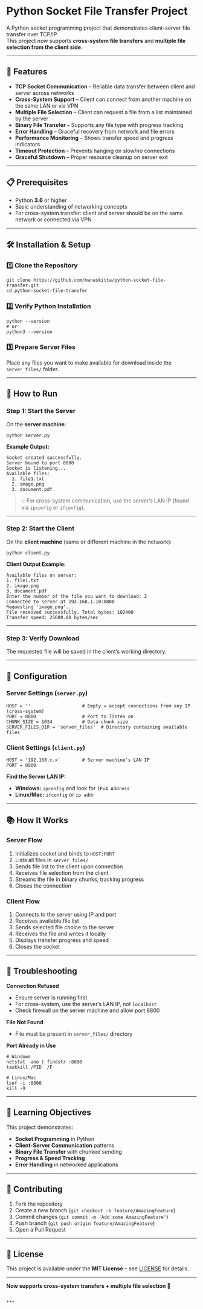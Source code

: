 # Python Socket File Transfer Project

A Python socket programming project that demonstrates client-server file transfer over TCP/IP.  
This project now supports **cross-system file transfers** and **multiple file selection from the client side**.

---

## 🚀 Features

- **TCP Socket Communication** – Reliable data transfer between client and server across networks
- **Cross-System Support** – Client can connect from another machine on the same LAN or via VPN
- **Multiple File Selection** – Client can request a file from a list maintained by the server
- **Binary File Transfer** – Supports any file type with progress tracking
- **Error Handling** – Graceful recovery from network and file errors
- **Performance Monitoring** – Shows transfer speed and progress indicators
- **Timeout Protection** – Prevents hanging on slow/no connections
- **Graceful Shutdown** – Proper resource cleanup on server exit

---

## 📋 Prerequisites

- Python **3.6** or higher  
- Basic understanding of networking concepts  
- For cross-system transfer: client and server should be on the same network or connected via VPN

---

## 🛠️ Installation & Setup

### 1️⃣ Clone the Repository
```
git clone https://github.com/manaskitta/python-socket-file-transfer.git
cd python-socket-file-transfer
```

### 2️⃣ Verify Python Installation
```
python --version
# or
python3 --version
```

### 3️⃣ Prepare Server Files
Place any files you want to make available for download inside the `server_files/` folder.

---

## 🚀 How to Run

### **Step 1: Start the Server**
On the **server machine**:
```
python server.py
```
**Example Output:**
```
Socket created successfully.
Server bound to port 8800
Socket is listening...
Available files:
  1. file1.txt
  2. image.png
  3. document.pdf
```

> 💡 For cross-system communication, use the server’s LAN IP (found via `ipconfig` or `ifconfig`).

---

### **Step 2: Start the Client**
On the **client machine** (same or different machine in the network):
```
python client.py
```

**Client Output Example:**
```
Available files on server:
1. file1.txt
2. image.png
3. document.pdf
Enter the number of the file you want to download: 2
Connected to server at 192.168.1.10:8800
Requesting 'image.png'...
File received successfully. Total bytes: 102400
Transfer speed: 25600.00 bytes/sec
```

---

### **Step 3: Verify Download**
The requested file will be saved in the client’s working directory.

---

## 🔧 Configuration

### **Server Settings** (`server.py`)
```
HOST = ''                   # Empty = accept connections from any IP (cross-system)
PORT = 8800                 # Port to listen on
CHUNK_SIZE = 1024           # Data chunk size
SERVER_FILES_DIR = 'server_files'  # Directory containing available files
```

### **Client Settings** (`client.py`)
```
HOST = '192.168.x.x'        # Server machine's LAN IP
PORT = 8800
```

**Find the Server LAN IP:**
- **Windows:** `ipconfig` and look for `IPv4 Address`
- **Linux/Mac:** `ifconfig` or `ip addr`

---

## 📚 How It Works

### **Server Flow**
1. Initializes socket and binds to `HOST:PORT`
2. Lists all files in `server_files/`
3. Sends file list to the client upon connection
4. Receives file selection from the client
5. Streams the file in binary chunks, tracking progress
6. Closes the connection

### **Client Flow**
1. Connects to the server using IP and port
2. Receives available file list
3. Sends selected file choice to the server
4. Receives the file and writes it locally
5. Displays transfer progress and speed
6. Closes the socket

---

## 🐛 Troubleshooting

**Connection Refused**
- Ensure server is running first
- For cross-system, use the server’s LAN IP, not `localhost`
- Check firewall on the server machine and allow port 8800

**File Not Found**
- File must be present in `server_files/` directory

**Port Already in Use**
```
# Windows
netstat -ano | findstr :8800
taskkill /PID  /F

# Linux/Mac
lsof -i :8800
kill -9 
```

---

## 🎯 Learning Objectives

This project demonstrates:
- **Socket Programming** in Python
- **Client-Server Communication** patterns
- **Binary File Transfer** with chunked sending
- **Progress & Speed Tracking**
- **Error Handling** in networked applications

---

## 🤝 Contributing

1. Fork the repository
2. Create a new branch (`git checkout -b feature/AmazingFeature`)
3. Commit changes (`git commit -m 'Add some AmazingFeature'`)
4. Push branch (`git push origin feature/AmazingFeature`)
5. Open a Pull Request

---

## 📝 License
This project is available under the **MIT License** – see [LICENSE](LICENSE) for details.

---

**Now supports cross-system transfers + multiple file selection 🚀**
```

***
